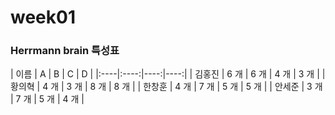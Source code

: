 # week01

### Herrmann brain 특성표

| 이름 | A | B | C | D |
|:----|:----:|----:|----:|
| 김홍진 | 6 개 | 6 개 | 4 개 | 3 개 |
| 황의혁 | 4 개 | 3 개 | 8 개 | 8 개 |
| 한창훈 | 4 개 | 7 개 | 5 개 | 5 개 |
| 안세준 | 3 개 | 7 개 | 5 개 | 4 개 |
